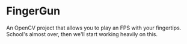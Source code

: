 FingerGun
=========

An OpenCV project that allows you to play an FPS with your fingertips.
School's almost over, then we'll start working heavily on this.
